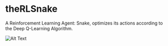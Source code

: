 # theRLSnake
A Reinforcement Learning Agent: Snake, optimizes its actions according to the Deep Q-Learning Algorithm. 


![Alt Text](https://media.geeksforgeeks.org/wp-content/uploads/20210611151042/Animation.gif)
